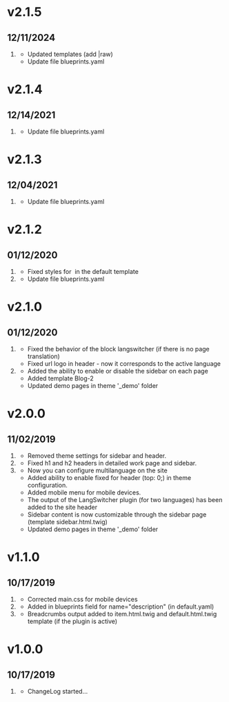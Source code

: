# v2.1.5
## 12/11/2024

1. [](#correction)
    * Updated templates (add |raw)
    * Update file blueprints.yaml

# v2.1.4
## 12/14/2021

1. [](#correction)
    * Update file blueprints.yaml

# v2.1.3
## 12/04/2021

1. [](#correction)
    * Update file blueprints.yaml

# v2.1.2
## 01/12/2020

1. [](#bugfix)
    * Fixed styles for <img> in the default template
1. [](#correction)
    * Update file blueprints.yaml

# v2.1.0
## 01/12/2020

1. [](#bugfix)
    * Fixed the behavior of the block langswitcher (if there is no page translation)
    * Fixed url logo in header - now it corresponds to the active language
1. [](#new)
    * Added the ability to enable or disable the sidebar on each page
    * Added template Blog-2
    * Updated demo pages in theme '_demo' folder

# v2.0.0
## 11/02/2019

1. [](#correction)
    * Removed theme settings for sidebar and header.
1. [](#bugfix)
    * Fixed h1 and h2 headers in detailed work page and sidebar.
1. [](#new)
    * Now you can configure multilanguage on the site
    * Added ability to enable fixed for header (top: 0;) in theme configuration.
    * Added mobile menu for mobile devices.
    * The output of the LangSwitcher plugin (for two languages) has been added to the site header
    * Sidebar content is now customizable through the sidebar page (template sidebar.html.twig)
    * Updated demo pages in theme '_demo' folder
  
# v1.1.0
## 10/17/2019

1. [](#correction)
    * Corrected main.css for mobile devices
1. [](#new)
    * Added in blueprints field for name="description" (in default.yaml)
1. [](#new)
    * Breadcrumbs output added to item.html.twig and default.html.twig template (if the plugin is active)

# v1.0.0
## 10/17/2019

1. [](#new)
    * ChangeLog started...
